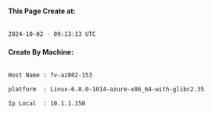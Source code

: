 
   
#### This Page Create at:

```bash

2024-10-02 - 09:13:13 UTC

```

#### Create By Machine:

```bash

Host Name : fv-az802-153

platform  : Linux-6.8.0-1014-azure-x86_64-with-glibc2.35

Ip Local  : 10.1.1.158

```

